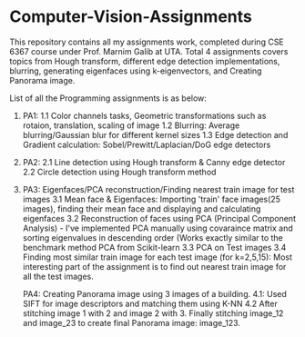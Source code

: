 # Computer-Vision-Assignments
This repository contains all my  assignments work, completed during CSE 6367 course under Prof. Marnim Galib at UTA. Total 4 assignments covers topics from Hough transform, different edge detection implementations, blurring, generating eigenfaces using k-eigenvectors, and Creating Panorama image.

List of all the Programming assignments is as below:

1. PA1:
   1.1 Color channels tasks, Geometric transformations such as rotaion, translation, scaling of image
   1.2 Blurring: Average blurring/Gaussian blur for different kernel sizes
   1.3 Edge detection and Gradient calculation: Sobel/Prewitt/Laplacian/DoG edge detectors

2. PA2:
   2.1 Line detection using Hough transform & Canny edge detector
   2.2 Circle detection using Hough transform method

3. PA3: Eigenfaces/PCA reconstruction/Finding nearest train image for test images
   3.1 Mean face & Eigenfaces: Importing 'train' face images(25 images), finding their mean face and displaying and calculating eigenfaces
   3.2 Reconstruction of faces using PCA (Principal Component Analysis) - I've implemented PCA manually using covaraince matrix and sorting eigenvalues in descending order (Works exactly similar to the benchmark method PCA from Scikit-learn
   3.3 PCA on Test images
   3.4 Finding most similar train image for each test image (for k=2,5,15): Most interesting part of the assignment is to find out nearest train image for all the test images.

   PA4: Creating Panorama image using 3 images of a building.
   4.1: Used SIFT for image descriptors and matching them using K-NN
   4.2 After stitching image 1 with 2 and image 2 with 3. Finally stitching image_12 and image_23 to create final Panorama image: image_123.
   
   
